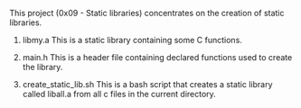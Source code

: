 This project (0x09 - Static libraries) concentrates on the creation of static
libraries.

1. libmy.a
This is a static library containing some C functions.

2. main.h
This is a header file containing declared functions used to create the library.

3. create_static_lib.sh
This is a bash script that creates a static library called liball.a from all
c files in the current directory.
